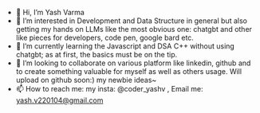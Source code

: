 - 👋 Hi, I’m Yash Varma
- 👀 I’m interested in Development and Data Structure in general but also getting my hands on LLMs like the most obvious one: chatgbt and other like pieces for developers, code pen, google bard etc.
- 🌱 I’m currently learning the Javascript and DSA C++ without using chatgbt; as at first, the basics must be on the tip.
- 💞️ I’m looking to collaborate on various platform like linkedin, github and to create something valuable for myself as well as others usage. Will upload on github soon:) my newbie ideas~ 
- 📫 How to reach me: my insta: @coder_yashv , Email me: yash.v220104@gmail.com 

<!---
Yash2204V/Yash2204V is a ✨ special ✨ repository because its `README.md` (this file) appears on your GitHub profile.
You can click the Preview link to take a look at your changes.
--->
